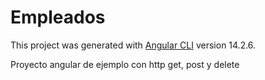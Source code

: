 # Empleados

This project was generated with [Angular CLI](https://github.com/angular/angular-cli) version 14.2.6.

Proyecto angular de ejemplo con http get, post y delete
